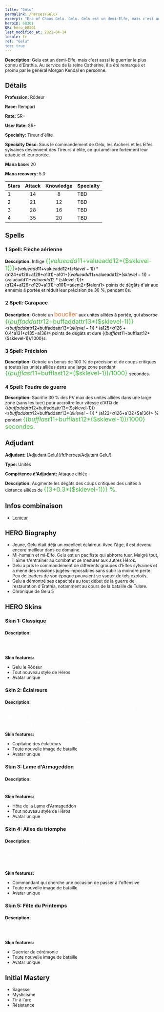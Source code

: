 ```yaml
---
title: "Gelu"
permalink: /heroes/Gelu/
excerpt: "Era of Chaos Gelu. Gelu. Gelu est un demi-Elfe, mais c'est aussi le guerrier le plus connu d'Erathia. Au service de la reine Catherine, il a été remarqué et promu par le général Morgan Kendal en personne."
heroID: 60301
QR: hero_60301
last_modified_at: 2021-04-14
locale: fr
ref: "Gelu"
toc: true
---
```

 **Description:** Gelu est un demi-Elfe, mais c'est aussi le guerrier le plus connu d'Erathia. Au service de la reine Catherine, il a été remarqué et promu par le général Morgan Kendal en personne.
## Détails
 **Profession:** Rôdeur

 **Race:** Rempart

 **Rate:** SR+

 **User Rate:** SR+

 **Specialty:** Tireur d'élite

 **Specialty Desc:** Sous le commandement de Gelu, les Archers et les Elfes sylvaines deviennent des Tireurs d'élite, ce qui améliore fortement leur attaque et leur portée.

 **Mana base:** 20

 **Mana recovery:** 5.0


  | Stars   |     Attack     |    Knowledge   |      Specialty     |
  |---------|:---------------:|:---------------:|--------------------|
  |    1    | 14 | 8 | TBD |
  |    2    | 21 | 12 | TBD |
  |    3    | 28 | 16 | TBD |
  |    4    | 35 | 20 | TBD |

## Spells
### 1 Spell: Flèche aérienne
 **Description:** Inflige <span style="color: #48b946;font-size:20px">{($valueadd11+$valueadd12*($sklevel-1))}</span><span style="color: black"><($valueadd11+$valueadd12*($sklevel-1))*($a124+$a126+$a129+$a131)+$a101+(($valueadd11+$valueadd12*($sklevel-1))+($valueadd11+$valueadd12*($sklevel-1))*($a124+$a126+$a129+$a131)+$a101)*$talent2+$talent1> points de dégâts d'air aux ennemis à portée et réduit leur précision de 30 %, pendant 8s.

### 2 Spell: Carapace
 **Description:** Octroie un <span style="color: #e07c44;font-size:20px">bouclier</span><span style="color: black"> aux unités alliées à portée, qui absorbe <span style="color: #48b946;font-size:20px">{($buffaddattr12+$buffaddattr13*($sklevel-1))}</span><span style="color: black"><($buffaddattr12+$buffaddattr13*($sklevel-1))*($a125+$a126+0.4*$a131+$a135+$a136)> points de dégâts et dure {($bufflast11+$bufflast12*($sklevel-1))/1000}s.

### 3 Spell: Précision
 **Description:** Octroie un bonus de 100 % de précision et de coups critiques à toutes les unités alliées dans une large zone pendant <span style="color: #48b946;font-size:20px">{($bufflast11+$bufflast12*($sklevel-1))/1000} </span><span style="color: black">secondes.

### 4 Spell: Foudre de guerre
 **Description:** Sacrifie 30 % des PV max des unités alliées dans une large zone (sans les tuer) pour accroître leur vitesse d'ATQ de {($buffaddattr12+$buffaddattr13*($sklevel-1))}<($buffaddattr12+$buffaddattr13*($sklevel-1))*($a122+$a126+$a132+$a136)> % pendant <span style="color: #48b946;font-size:20px">{($bufflast11+$bufflast12*($sklevel-1))/1000} secondes.</span><span style="color: black">


## Adjudant

 **Adjudant:**  [Adjudant Gelu](/fr/heroes/Adjutant Gelu/) 

 **Type:**  Unités 

 **Compétence d'Adjudant:**  Attaque ciblée 

 **Description:** Augmente les dégâts des coups critiques des unités à distance alliées de <span style="color: #48b946;font-size:20px">{(3+0.3*($sklevel-1))} %</span><span style="color: black">.

## Infos combinaison

* [Lenteur](/fr/combination/Lenteur/) 

## HERO Biography
   - Jeune, Gelu était déjà un excellent éclaireur. Avec l'âge, il est devenu encore meilleur dans ce domaine.
   - Mi-humain et mi-Elfe, Gelu est un pacifiste qui abhorre tuer. Malgré tout, il aime s'entraîner au combat et se mesurer aux autres Héros.
   - Gelu a pris le commandement de différents groupes d'Elfes sylvaines et a mené des missions jugées impossibles sans subir la moindre perte. Peu de leaders de son époque pouvaient se vanter de tels exploits.
   - Gelu a démontré ses capacités au tout début de la guerre de restauration d'Erathia, notamment au cours de la bataille de Tulare.
   - Chronique de Gelu 5

## HERO Skins
### Skin 1: **Classique**

 **Description:** <span style="color: #ffffff;font-size:20px">La vie de Gelu est recouverte d'un voile mystérieux. La seule certitude, c'est qu'il est à moitié Elfe, probablement même de Vori. </span>

 **Skin features:** 

   - Gelu le Rôdeur
   - Tout nouveau style de Héros
   - Avatar unique

### Skin 2: **Éclaireurs**

 **Description:** <span style="color: #ffffff;font-size:20px">Les Tireurs d'élite dirigés par Gelu instillent la peur dans le cœur de leurs ennemis. Leurs flèches, tirées loin derrière la ligne de front, ont abattu un grand nombre d'officiers ennemis. </span>

 **Skin features:** 

   - Capitaine des éclaireurs
   - Toute nouvelle image de bataille
   - Avatar unique

### Skin 3: **Lame d'Armageddon**

 **Description:** <span style="color: #ffffff;font-size:20px">J'utiliserai ma tranchante épée de justice pour punir les crimes de ces Démons. </span>

 **Skin features:** 

   - Hôte de la Lame d'Armageddon
   - Tout nouveau style de Héros
   - Avatar unique

### Skin 4: **Ailes du triomphe**

 **Description:** <span style="color: #ffffff;font-size:20px">Les forces du mal ne peuvent pas triompher ! L'Alliance de la Justice s'est formée pour repousser l'invasion orchestrée par Lucifer Kreegan et pour protéger Erathia.</span>

 **Skin features:** 

   - Commandant qui cherche une occasion de passer à l'offensive
   - Toute nouvelle image de bataille
   - Avatar unique

### Skin 5: **Fête du Printemps**

 **Description:** <span style="color: #ffffff;font-size:20px">L'arrivée du Printemps annonce une nouvelle année. Les feux d'artifice tirés alors célèbrent le changement de saison.</span>

 **Skin features:** 

   - Guerrier de cérémonie
   - Toute nouvelle image de bataille
   - Avatar unique


## Initial Mastery
   - Sagesse
   - Mysticisme
   - Tir à l'arc
   - Résistance
